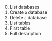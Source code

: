0. List databases
1. Create a database
2. Delete a database
3. List tables
4. First table
5. Full description
